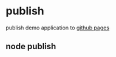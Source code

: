 # publish

publish demo application to [github pages](http://klumba12.github.ui/qgrid)

## node publish